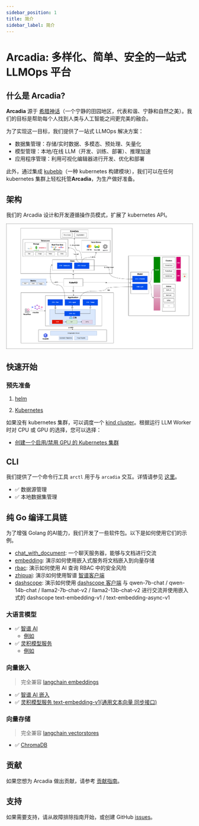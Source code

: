 ```yaml
---
sidebar_position: 1
title: 简介
sidebar_label: 简介
---
```

# Arcadia: 多样化、简单、安全的一站式 LLMOps 平台

## 什么是 Arcadia?

**Arcadia** 源于 [希腊神话](https://www.greekmythology.com/Myths/Places/Arcadia/arcadia.html)（一个宁静的田园地区，代表和谐、宁静和自然之美）。我们的目标是帮助每个人找到人类与人工智能之间更完美的融合。

为了实现这一目标，我们提供了一站式 LLMOps 解决方案：

- 数据集管理：存储/实时数据、多模态、预处理、矢量化
- 模型管理：本地/在线 LLM（开发、训练、部署）、推理加速
- 应用程序管理：利用可视化编辑器进行开发、优化和部署

此外，通过集成 [kubebb](https://github.com/kubebb)（一种 kubernetes 构建模块），我们可以在任何 kubernetes 集群上轻松托管**Arcadia**，为生产做好准备。


## 架构

我们的 Arcadia 设计和开发遵循操作员模式，扩展了 kubernetes API。

![Arch](./../../../../static/img/kubeagi.drawio.png)

## 快速开始

### 预先准备

1. [helm](https://helm.sh/docs/intro/install/)

2. [Kubernetes](https://kubernetes.io/)

如果没有 kubernetes 集群，可以调度一个 [kind cluster](https://kind.sigs.k8s.io/)。根据运行 LLM Worker 时对 CPU 或 GPU 的选择，您可以选择：

- [创建一个启用/禁用 GPU 的 Kubernetes 集群](./QuickStart/create-cluster-using-kind.md)


## CLI

我们提供了一个命令行工具 `arctl` 用于与 `arcadia` 交互。详情请参见 [这里](./tools/arctl-tool)。

- ✅ 数据源管理
- ✅ 本地数据集管理

## 纯 Go 编译工具链

为了增强 Golang 的AI能力，我们开发了一些软件包。以下是如何使用它们的示例。

- [chat_with_document](https://github.com/kubeagi/arcadia/tree/main/examples/chat_with_document): 一个聊天服务器，能够与文档进行交流
- [embedding](https://github.com/kubeagi/arcadia/tree/main/examples/embedding): 演示如何使用嵌入式服务将文档嵌入到向量存储
- [rbac](https://github.com/kubeagi/arcadia/blob/main/examples/rbac/main.go): 演示如何使用 AI 查询 RBAC 中的安全风险
- [zhipuai](https://github.com/kubeagi/arcadia/blob/main/examples/zhipuai/main.go): 演示如何使用智谱 [智谱客户端](https://github.com/kubeagi/arcadia/tree/main/pkg/llms/zhipuai)
- [dashscope](https://github.com/kubeagi/arcadia/blob/main/examples/dashscope/main.go): 演示如何使用 [dashscope 客户端](https://github.com/kubeagi/arcadia/tree/main/pkg/llms/dashscope) 与 qwen-7b-chat / qwen-14b-chat / llama2-7b-chat-v2 / llama2-13b-chat-v2 进行交流并使用嵌入式的 dashscope text-embedding-v1 / text-embedding-async-v1

### 大语言模型

- ✅ [智谱 AI](https://github.com/kubeagi/arcadia/tree/main/pkg/llms/zhipuai)
    - [例如](https://github.com/kubeagi/arcadia/blob/main/examples/zhipuai/main.go)
- ✅ [灵积模型服务](https://github.com/kubeagi/arcadia/tree/main/pkg/llms/dashscope)
    - [例如](https://github.com/kubeagi/arcadia/blob/main/examples/dashscope/main.go)

### 向量嵌入

> 完全兼容 [langchain embeddings](https://github.com/tmc/langchaingo/tree/main/embeddings)

- ✅ [智谱 AI 嵌入](https://github.com/kubeagi/arcadia/tree/main/pkg/embeddings/zhipuai)
- ✅ [灵积模型服务 text-embedding-v1(通用文本向量 同步接口)](https://help.aliyun.com/zh/dashscope/developer-reference/text-embedding-api-details)

### 向量存储

> 完全兼容 [langchain vectorstores](https://github.com/tmc/langchaingo/tree/main/vectorstores)

- ✅ [ChromaDB](https://docs.trychroma.com/)

## 贡献

如果您想为 Arcadia 做出贡献，请参考 [贡献指南](./Contribute/prepare-and-start.md)。

## 支持

如果需要支持，请从故障排除指南开始，或创建 GitHub [issues](https://github.com/kubeagi/arcadia/issues/new)。